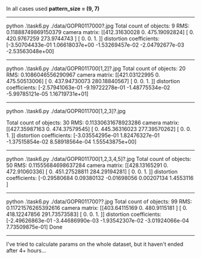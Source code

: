 In all cases used **pattern_size = (9, 7)**

____________
python .\task6.py  ./data/GOPR0117000?.jpg 
Total count of objects: 9
RMS: 0.11888749869150379
camera matrix:
 [[412.31630028   0.         475.19092824]
 [  0.         420.9767259  273.9744743 ]
 [  0.           0.           1.        ]]
distortion coefficients:  [-3.50704433e-01  1.06618037e+00 -1.53269457e-02 -2.04792677e-03
 -2.53563048e+00]

 ___________________
python .\task6.py  ./data/GOPR011700[1,2]?.jpg 
Total count of objects: 20
RMS: 0.1086046556290967
camera matrix:
 [[421.03122995   0.         475.50513006]
 [  0.         437.94730073 280.18840567]
 [  0.           0.           1.        ]]
distortion coefficients:  [-2.57941063e-01 -9.19722278e-01 -1.48775534e-02 -5.99785121e-05
  1.16719731e+01]
  _______________
  
python .\task6.py  ./data/GOPR011700[1,2,3]?.jpg 

Total count of objects: 30
RMS: 0.11330631678923286
camera matrix:
 [[427.35987163   0.         474.37579545]
 [  0.         445.36316023 277.39570262]
 [  0.           0.           1.        ]]
distortion coefficients:  [-3.03554295e-01  1.82476327e-01 -1.37515854e-02  8.58918564e-04
  1.55543875e+00]

  ___________
  python .\task6.py  ./data/GOPR011700[1,2,3,4,5]?.jpg 
Total count of objects: 50
RMS: 0.11555684698637284
camera matrix:
 [[428.13165291   0.         472.91060336]
 [  0.         451.27528811 284.29194281]
 [  0.           0.           1.        ]]
distortion coefficients:  [-0.29580684  0.09380132 -0.01698056  0.00207134  1.4553116 ]
___________
python .\task6.py  ./data/GOPR011700??.jpg 
Total count of objects: 99
RMS: 0.11721576265392616
camera matrix:
 [[403.64115169   0.         480.9115181 ]
 [  0.         418.12247856 291.73573583]
 [  0.           0.           1.        ]]
distortion coefficients:  [-2.49626863e-01 -3.44686990e-03 -1.93542307e-02 -3.01924066e-04
  7.73509875e-01]
Done

---------
I've tried to calculate params on the whole dataset, but it haven't ended after 4+ hours...
